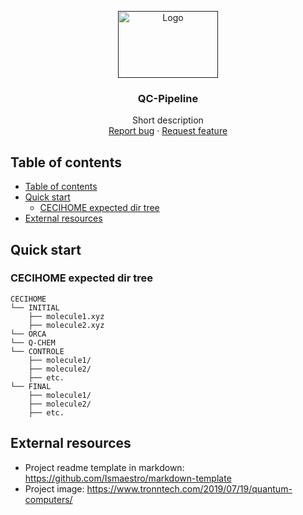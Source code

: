 <p align="center">
  <a href="">
    <img src="https://www.tronntech.com/wp-content/uploads/2019/06/Quantum_Physics_featured.jpg" alt="Logo" width=160 height=107>
  </a>

  <h3 align="center">QC-Pipeline</h3>

  <p align="center">
    Short description
    <br>
    <a href="https://github.com/hexosphere/qc-pipeline/issues/new?template=bug.md">Report bug</a>
    ·
    <a href="https://github.com/hexosphere/qc-pipeline/issues/new?template=feature.md&labels=feature">Request feature</a>
  </p>
</p>


## Table of contents

- [Table of contents](#table-of-contents)
- [Quick start](#quick-start)
  - [CECIHOME expected dir tree](#cecihome-expected-dir-tree)
- [External resources](#external-resources)


## Quick start

### CECIHOME expected dir tree

```text
CECIHOME
└── INITIAL
    ├── molecule1.xyz
    ├── molecule2.xyz
└── ORCA
└── Q-CHEM
└── CONTROLE
    ├── molecule1/
    ├── molecule2/
    ├── etc.
└── FINAL
    ├── molecule1/
    ├── molecule2/
    ├── etc.
```


## External resources

- Project readme template in markdown: https://github.com/Ismaestro/markdown-template
- Project image: https://www.tronntech.com/2019/07/19/quantum-computers/

